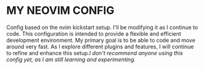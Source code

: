 # MY NEOVIM CONFIG

Config based on the nvim kickstart setup. I'll be modifying it as I continue to code. This configuration is intended to provide a flexible and efficient development environment. My primary goal is to be able to code and move around very fast. As I explore different plugins and features, I will continue to refine and enhance this setup._I don't recommend anyone using this config yet, as I am still learning and experimenting._


